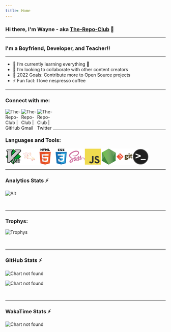 ```yaml
---
title: Home
---
```


### Hi there, I'm Wayne - aka [The-Repo-Club][website] 👋

---

### I'm a Boyfriend, Developer, and Teacher!!

---


- 🌱 I’m currently learning everything 🤣
- 👯 I’m looking to collaborate with other content creators
- 🥅 2022 Goals: Contribute more to Open Source projects
- ⚡ Fun fact: I love nespresso coffee

---

### Connect with me:

[<img align="left" alt="The-Repo-Club | GitHub" width="50px" src="https://img.icons8.com/nolan/64/github.png" />][website]
[<img align="left" alt="The-Repo-Club | Gmail" width="50px" src="https://img.icons8.com/nolan/64/gmail.png" />][email]
[<img align="left" alt="The-Repo-Club | Twitter" width="50px" src="https://img.icons8.com/nolan/64/telegram-app.png" />][telegram]

[website]: https://github.com/The-Repo-Club/
[email]: mailto:wayne6324@gmail.com
[telegram]: https://t.me/TheRepoClub
[matrix]: https://matrix.to/#/@the-repo-club:kde.org

<br />
<br />
<br />

---

### Languages and Tools:

<img align="left" alt="Vim" width="50px" src="https://raw.githubusercontent.com/github/explore/80688e429a7d4ef2fca1e82350fe8e3517d3494d/topics/vim/vim.png" />
<img align="left" alt="Fish" width="50px" src="https://raw.githubusercontent.com/github/explore/80688e429a7d4ef2fca1e82350fe8e3517d3494d/topics/fish/fish.png" />
<img align="left" alt="HTML5" width="50px" src="https://raw.githubusercontent.com/github/explore/80688e429a7d4ef2fca1e82350fe8e3517d3494d/topics/html/html.png" />
<img align="left" alt="CSS3" width="50px" src="https://raw.githubusercontent.com/github/explore/80688e429a7d4ef2fca1e82350fe8e3517d3494d/topics/css/css.png" />
<img align="left" alt="Sass" width="50px" src="https://raw.githubusercontent.com/github/explore/80688e429a7d4ef2fca1e82350fe8e3517d3494d/topics/sass/sass.png" />
<img align="left" alt="JavaScript" width="50px" src="https://raw.githubusercontent.com/github/explore/80688e429a7d4ef2fca1e82350fe8e3517d3494d/topics/javascript/javascript.png" />
<img align="left" alt="Node.js" width="50px" src="https://raw.githubusercontent.com/github/explore/80688e429a7d4ef2fca1e82350fe8e3517d3494d/topics/nodejs/nodejs.png" />
<img align="left" alt="Git" width="50px" src="https://raw.githubusercontent.com/github/explore/80688e429a7d4ef2fca1e82350fe8e3517d3494d/topics/git/git.png" />
<img align="left" alt="Terminal" width="50px" src="https://raw.githubusercontent.com/github/explore/80688e429a7d4ef2fca1e82350fe8e3517d3494d/topics/terminal/terminal.png" />

<br />
<br />
<br />

---

### Analytics Stats ⚡

![Alt](https://repobeats.axiom.co/api/embed/829458f59b8c767822414b08c808ba8621b6bad8.svg "Repobeats analytics image")

<br />

---

### Trophys:

![Trophys](https://github-profile-trophy.vercel.app/?username=The-Repo-Club&theme=nord&margin-w=8&margin-h=8&column=8 "Trophys")

<br />

---

### GitHub Stats ⚡

![Chart not found](https://github-readme-stats.vercel.app/api?username=The-Repo-Club&theme=nord&show_icons=true&count_private=true&hide_border=true&include_all_commits=true&custom_title=The-Repo-Club%27s+GitHub+Stats&layout=compact)

![Chart not found](https://github-readme-stats.vercel.app/api/top-langs/?username=the-repo-club&theme=nord&show_icons=true&count_private=true&hide_border=true&include_all_commits=true&custom_title=The-Repo-Club%27s+Top+Languages&layout=compact)

<br />

---

### WakaTime Stats ⚡

![Chart not found](https://github-readme-stats.vercel.app/api/wakatime?username=therepoclub&theme=nord&show_icons=true&count_private=true&hide_border=true&include_all_commits=true&custom_title=The-Repo-Club%27s+WakaTime+Stats&layout=compact)

